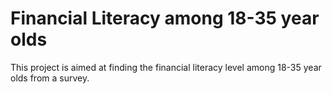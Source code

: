 # Financial Literacy among 18-35 year olds

This project is aimed at finding the financial literacy level among 18-35 year olds from a survey.
